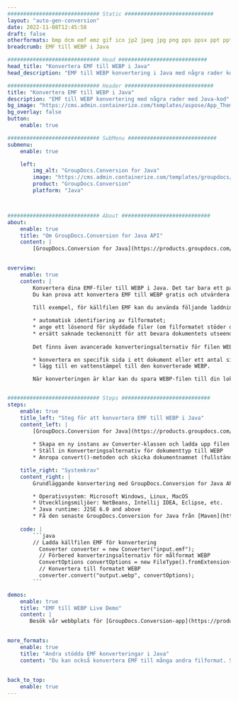```yaml
---
############################# Static ############################
layout: "auto-gen-conversion"
date: 2022-11-08T12:45:58
draft: false
otherformats: bmp dcm emf emz gif ico jp2 jpeg jpg png pps ppsx ppt pptx psb psd svg svgz tga tif tiff webp wmf wmz
breadcrumb: EMF till WEBP i Java

############################# Head ############################
head_title: "Konvertera EMF till WEBP i Java"
head_description: "EMF till WEBP konvertering i Java med några rader kod. Konvertera över 160 filformat med hjälp av GroupDocs dokumentkonverterings-API för Java"

############################# Header ############################
title: "Konvertera EMF till WEBP i Java"
description: "EMF till WEBP konvertering med några rader med Java-kod"
bg_image: "https://cms.admin.containerize.com/templates/aspose/App_Themes/V3/images/bg/header1.png"
bg_overlay: false
button:
    enable: true

############################# SubMenu ############################
submenu:
    enable: true

    left:
        img_alt: "GroupDocs.Conversion for Java"
        image: "https://cms.admin.containerize.com/templates/groupdocs/images/product-logos/90x90-noborder/groupdocs-conversion-java.png"
        product: "GroupDocs.Conversion"
        platform: "Java"



############################# About ############################
about:
    enable: true
    title: "Om GroupDocs.Conversion for Java API"
    content: |
        [GroupDocs.Conversion for Java](https://products.groupdocs.com/conversion/java/) är ett avancerat filformatkonverterings-API för konvertering mellan populära bild- och dokumentformat som Microsoft Office, OpenDocument, PDF, HTML, e-post, CAD. och mycket mer med bara några rader kod. Det inbyggda API:t upptäcker automatiskt formaten för originaldokumenten och erbjuder många alternativ för att anpassa de konverterade dokumenten. Tillsammans med funktionen att extrahera information från ett dokument, stöder den också cachelagring av konverteringsresultaten till den lokala disken som standard. Men alla typer av cachelagring kan stödjas genom att implementera lämpliga gränssnitt - Amazon S3, Dropbox, Google Drive, Windows Azure, Reddis eller andra.
    

overview:
    enable: true
    content: |
        Konvertera dina EMF-filer till WEBP i Java. Det tar bara ett par rader med Java-kod på valfri plattform, som Windows, Linux, macOS.
        Du kan prova att konvertera EMF till WEBP gratis och utvärdera kvaliteten på konverteringsresultaten. Tillsammans med enkla filkonverteringsskript kan du prova mer sofistikerade alternativ för att ladda källfilen EMF och lagra WEBP-utdata. 
        
        Till exempel, för källfilen EMF kan du använda följande laddningsalternativ:

        * automatisk identifiering av filformatet;
        * ange ett lösenord för skyddade filer (om filformatet stöder det);
        * ersätt saknade teckensnitt för att bevara dokumentets utseende.
        
        Det finns även avancerade konverteringsalternativ för filen WEBP:

        * konvertera en specifik sida i ett dokument eller ett antal sidor;
        * lägg till en vattenstämpel till den konverterade WEBP.

        När konverteringen är klar kan du spara WEBP-filen till din lokala filsökväg eller till tredje parts lagring såsom FTP, Amazon S3, Google Drive, Dropbox etc. Observera - för att konvertera EMF till WEBP behöver du inte installera någon ytterligare programvara, såsom MS Office, Open Office, Adobe Acrobat Reader etc.


############################# Steps ############################
steps:
    enable: true
    title_left: "Steg för att konvertera EMF till WEBP i Java"
    content_left: |
        [GroupDocs.Conversion for Java](https://products.groupdocs.com/conversion/java/) låter utvecklare enkelt konvertera EMF fil till WEBP med några rader kod.
        
        * Skapa en ny instans av Converter-klassen och ladda upp filen EMF med den fullständiga sökvägen
        * Ställ in Konverteringsalternativ för dokumenttyp till WEBP
        * Anropa convert()-metoden och skicka dokumentnamnet (fullständig sökväg) och formatet (WEBP) som en parameter

    title_right: "Systemkrav"
    content_right: |
        Grundläggande konvertering med GroupDocs.Conversion for Java API kan göras med bara några rader kod. Våra API:er stöds på alla större plattformar och operativsystem. Innan du kör koden nedan, se till att du har följande förutsättningar installerade på ditt system.

        * Operativsystem: Microsoft Windows, Linux, MacOS
        * Utvecklingsmiljöer: NetBeans, Intellij IDEA, Eclipse, etc.
        * Java runtime: J2SE 6.0 and above
        * Få den senaste GroupDocs.Conversion for Java från [Maven](https://repository.groupdocs.com/webapp/#/artifacts/browse/tree/General/repo/com/groupdocs/groupdocs-conversion)
         
    code: |
        ```java    
        // Ladda källfilen EMF för konvertering
          Converter converter = new Converter("input.emf");
          // Förbered konverteringsalternativ för målformat WEBP
          ConvertOptions convertOptions = new FileType().fromExtension("webp").getConvertOptions();
          // Konvertera till formatet WEBP
          converter.convert("output.webp", convertOptions);
        ```

demos:
    enable: true
    title: "EMF till WEBP Live Demo"
    content: |
       Besök vår webbplats för [GroupDocs.Conversion-app](https://products.groupdocs.app/conversion/family) och försök konvertera EMF till WEBP nu. Den kostnadsfria demon har följande fördelar
          

more_formats:
    enable: true
    title: "Andra stödda EMF konverteringar i Java"
    content: "Du kan också konvertera EMF till många andra filformat. Se listan nedan."
       
       
back_to_top:
    enable: true
---
```

